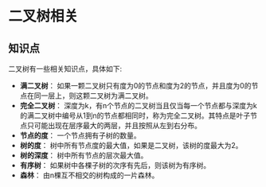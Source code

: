 # 二叉树相关

## 知识点

二叉树有一些相关知识点，具体如下:
- **满二叉树**： 如果一颗二叉树只有度为0的节点和度为2的节点，并且度为0的节点在同一层上，则这颗二叉树为满二叉树。
- **完全二叉树**： 深度为k，有n个节点的二叉树当且仅当每一个节点都与深度为k的满二叉树中编号从1到n的节点都相同时，称为完全二叉树。其特点是叶子节点只可能出现在层序最大的两层，并且按照从左到右分布。
- **节点的度**： 一个节点拥有子树的数量。
- **树的度**： 树中所有节点度的最大值，如果是二叉树，该树的度最大为2。
- **树的深度**： 树中所有节点的层次最大值。
- **有序树**： 如果树中各棵子树的次序有先后，则该树为有序树。
- **森林**： 由n棵互不相交的树构成的一片森林。
